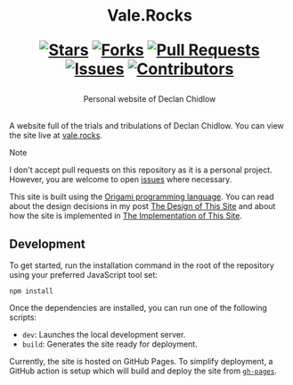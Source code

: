 <div align="center">
<h1>
  Vale.Rocks
  
  [![Stars](https://img.shields.io/github/stars/DeclanChidlow/vale.rocks?style=flat-square&logoColor=white)](https://github.com/DeclanChidlow/vale.rocks/stargazers)
  [![Forks](https://img.shields.io/github/forks/DeclanChidlow/vale.rocks?style=flat-square&logoColor=white)](https://github.com/DeclanChidlow/vale.rocks/network/members)
  [![Pull Requests](https://img.shields.io/github/issues-pr/DeclanChidlow/vale.rocks?style=flat-square&logoColor=white)](https://github.com/DeclanChidlow/vale.rocks/pulls)
  [![Issues](https://img.shields.io/github/issues/DeclanChidlow/vale.rocks?style=flat-square&logoColor=white)](https://github.com/DeclanChidlow/vale.rocks/issues)
  [![Contributors](https://img.shields.io/github/contributors/DeclanChidlow/vale.rocks?style=flat-square&logoColor=white)](https://github.com/DeclanChidlow/vale.rocks/graphs/contributors)
</h1>
Personal website of Declan Chidlow
</div>
<br/>

A website full of the trials and tribulations of Declan Chidlow. You can view the site live at [vale.rocks](https://vale.rocks).

> [!NOTE]
> I don't accept pull requests on this repository as it is a personal project. However, you are welcome to open [issues](https://github.com/DeclanChidlow/vale.rocks/issues) where necessary.

This site is built using the [Origami programming language](https://weborigami.org). You can read about the design decisions in my post [The Design of This Site](https://vale.rocks/posts/the-design-of-this-site) and about how the site is implemented in [The Implementation of This Site](https://vale.rocks/posts/the-implementation-of-this-site).

## Development

To get started, run the installation command in the root of the repository using your preferred JavaScript tool set:

```console
npm install
```

Once the dependencies are installed, you can run one of the following scripts:

- `dev`: Launches the local development server.
- `build`: Generates the site ready for deployment.

Currently, the site is hosted on GitHub Pages. To simplify deployment, a GitHub action is setup which will build and deploy the site from [`gh-pages`](https://github.com/DeclanChidlow/vale.rocks/tree/gh-pages).
